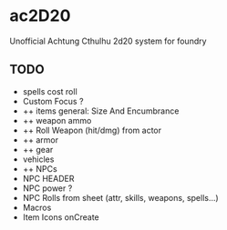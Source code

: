 # ac2D20
Unofficial Achtung Cthulhu 2d20 system for foundry

## TODO
- spells cost roll
- Custom Focus ?
- ++ items general: Size And Encumbrance
- ++ weapon ammo
- ++ Roll Weapon (hit/dmg) from actor
- ++ armor
- ++ gear
- vehicles
- ++ NPCs
- NPC HEADER
- NPC power ?
- NPC Rolls from sheet (attr, skills, weapons, spells...)
- Macros
- Item Icons onCreate
